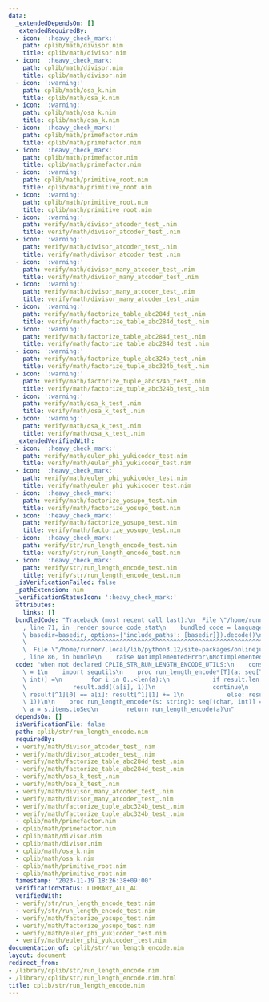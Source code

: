 ```yaml
---
data:
  _extendedDependsOn: []
  _extendedRequiredBy:
  - icon: ':heavy_check_mark:'
    path: cplib/math/divisor.nim
    title: cplib/math/divisor.nim
  - icon: ':heavy_check_mark:'
    path: cplib/math/divisor.nim
    title: cplib/math/divisor.nim
  - icon: ':warning:'
    path: cplib/math/osa_k.nim
    title: cplib/math/osa_k.nim
  - icon: ':warning:'
    path: cplib/math/osa_k.nim
    title: cplib/math/osa_k.nim
  - icon: ':heavy_check_mark:'
    path: cplib/math/primefactor.nim
    title: cplib/math/primefactor.nim
  - icon: ':heavy_check_mark:'
    path: cplib/math/primefactor.nim
    title: cplib/math/primefactor.nim
  - icon: ':warning:'
    path: cplib/math/primitive_root.nim
    title: cplib/math/primitive_root.nim
  - icon: ':warning:'
    path: cplib/math/primitive_root.nim
    title: cplib/math/primitive_root.nim
  - icon: ':warning:'
    path: verify/math/divisor_atcoder_test_.nim
    title: verify/math/divisor_atcoder_test_.nim
  - icon: ':warning:'
    path: verify/math/divisor_atcoder_test_.nim
    title: verify/math/divisor_atcoder_test_.nim
  - icon: ':warning:'
    path: verify/math/divisor_many_atcoder_test_.nim
    title: verify/math/divisor_many_atcoder_test_.nim
  - icon: ':warning:'
    path: verify/math/divisor_many_atcoder_test_.nim
    title: verify/math/divisor_many_atcoder_test_.nim
  - icon: ':warning:'
    path: verify/math/factorize_table_abc284d_test_.nim
    title: verify/math/factorize_table_abc284d_test_.nim
  - icon: ':warning:'
    path: verify/math/factorize_table_abc284d_test_.nim
    title: verify/math/factorize_table_abc284d_test_.nim
  - icon: ':warning:'
    path: verify/math/factorize_tuple_abc324b_test_.nim
    title: verify/math/factorize_tuple_abc324b_test_.nim
  - icon: ':warning:'
    path: verify/math/factorize_tuple_abc324b_test_.nim
    title: verify/math/factorize_tuple_abc324b_test_.nim
  - icon: ':warning:'
    path: verify/math/osa_k_test_.nim
    title: verify/math/osa_k_test_.nim
  - icon: ':warning:'
    path: verify/math/osa_k_test_.nim
    title: verify/math/osa_k_test_.nim
  _extendedVerifiedWith:
  - icon: ':heavy_check_mark:'
    path: verify/math/euler_phi_yukicoder_test.nim
    title: verify/math/euler_phi_yukicoder_test.nim
  - icon: ':heavy_check_mark:'
    path: verify/math/euler_phi_yukicoder_test.nim
    title: verify/math/euler_phi_yukicoder_test.nim
  - icon: ':heavy_check_mark:'
    path: verify/math/factorize_yosupo_test.nim
    title: verify/math/factorize_yosupo_test.nim
  - icon: ':heavy_check_mark:'
    path: verify/math/factorize_yosupo_test.nim
    title: verify/math/factorize_yosupo_test.nim
  - icon: ':heavy_check_mark:'
    path: verify/str/run_length_encode_test.nim
    title: verify/str/run_length_encode_test.nim
  - icon: ':heavy_check_mark:'
    path: verify/str/run_length_encode_test.nim
    title: verify/str/run_length_encode_test.nim
  _isVerificationFailed: false
  _pathExtension: nim
  _verificationStatusIcon: ':heavy_check_mark:'
  attributes:
    links: []
  bundledCode: "Traceback (most recent call last):\n  File \"/home/runner/.local/lib/python3.12/site-packages/onlinejudge_verify/documentation/build.py\"\
    , line 71, in _render_source_code_stat\n    bundled_code = language.bundle(stat.path,\
    \ basedir=basedir, options={'include_paths': [basedir]}).decode()\n          \
    \         ^^^^^^^^^^^^^^^^^^^^^^^^^^^^^^^^^^^^^^^^^^^^^^^^^^^^^^^^^^^^^^^^^^^^^^^^^^^^^^^^^\n\
    \  File \"/home/runner/.local/lib/python3.12/site-packages/onlinejudge_verify/languages/nim.py\"\
    , line 86, in bundle\n    raise NotImplementedError\nNotImplementedError\n"
  code: "when not declared CPLIB_STR_RUN_LENGTH_ENCODE_UTILS:\n    const CPLIB_STR_RUN_LENGTH_ENCODE_UTILS*\
    \ = 1\n    import sequtils\n    proc run_length_encode*[T](a: seq[T]): seq[(T,\
    \ int)] =\n        for i in 0..<len(a):\n            if result.len == 0:\n   \
    \             result.add((a[i], 1))\n                continue\n            if\
    \ result[^1][0] == a[i]: result[^1][1] += 1\n            else: result.add((a[i],\
    \ 1))\n\n    proc run_length_encode*(s: string): seq[(char, int)] =\n        var\
    \ a = s.items.toSeq\n        return run_length_encode(a)\n"
  dependsOn: []
  isVerificationFile: false
  path: cplib/str/run_length_encode.nim
  requiredBy:
  - verify/math/divisor_atcoder_test_.nim
  - verify/math/divisor_atcoder_test_.nim
  - verify/math/factorize_table_abc284d_test_.nim
  - verify/math/factorize_table_abc284d_test_.nim
  - verify/math/osa_k_test_.nim
  - verify/math/osa_k_test_.nim
  - verify/math/divisor_many_atcoder_test_.nim
  - verify/math/divisor_many_atcoder_test_.nim
  - verify/math/factorize_tuple_abc324b_test_.nim
  - verify/math/factorize_tuple_abc324b_test_.nim
  - cplib/math/primefactor.nim
  - cplib/math/primefactor.nim
  - cplib/math/divisor.nim
  - cplib/math/divisor.nim
  - cplib/math/osa_k.nim
  - cplib/math/osa_k.nim
  - cplib/math/primitive_root.nim
  - cplib/math/primitive_root.nim
  timestamp: '2023-11-19 18:26:38+09:00'
  verificationStatus: LIBRARY_ALL_AC
  verifiedWith:
  - verify/str/run_length_encode_test.nim
  - verify/str/run_length_encode_test.nim
  - verify/math/factorize_yosupo_test.nim
  - verify/math/factorize_yosupo_test.nim
  - verify/math/euler_phi_yukicoder_test.nim
  - verify/math/euler_phi_yukicoder_test.nim
documentation_of: cplib/str/run_length_encode.nim
layout: document
redirect_from:
- /library/cplib/str/run_length_encode.nim
- /library/cplib/str/run_length_encode.nim.html
title: cplib/str/run_length_encode.nim
---
```

